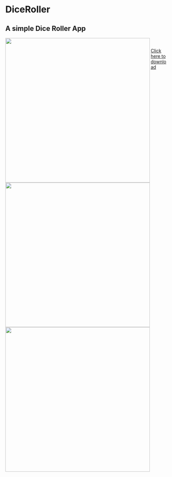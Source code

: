 # DiceRoller

## A simple Dice Roller App

<img align='left' src='https://user-images.githubusercontent.com/55330971/89029894-f800d200-d34c-11ea-9fed-b7e17c7eac96.png' width='450'><img align='left' src='https://user-images.githubusercontent.com/55330971/89029454-1fa36a80-d34c-11ea-9cf0-a722e7d70604.png' width='450'> <img align='left' src='https://user-images.githubusercontent.com/55330971/89029943-11098300-d34d-11ea-8aaf-f6a2c3f5ca04.png' width='450'><br>

[Click here to download](https://github.com/Ryuk-me/DiceRoller/releases/download/v1.0/diceRoller.apk)
